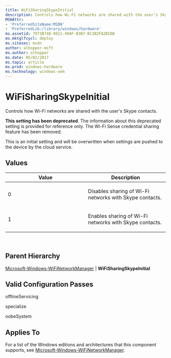```yaml
---
title: WiFiSharingSkypeInitial
description: Controls how Wi-Fi networks are shared with the user's Skype contacts.This setting has been deprecated.
MSHAttr:
- 'PreferredSiteName:MSDN'
- 'PreferredLib:/library/windows/hardware'
ms.assetid: 7973B748-9811-49AF-B3B7-BC1B2FA2DCDB
ms.mktglfcycl: deploy
ms.sitesec: msdn
author: alhopper-msft
ms.author: alhopper
ms.date: 05/02/2017
ms.topic: article
ms.prod: windows-hardware
ms.technology: windows-oem
---
```


# WiFiSharingSkypeInitial


Controls how Wi-Fi networks are shared with the user's Skype contacts.

**This setting has been deprecated**. The information about this deprecated setting is provided for reference only. The Wi-Fi Sense credential sharing feature has been removed.

This is an initial setting and will be overwritten when settings are pushed to the device by the cloud service.

## Values


<table>
<colgroup>
<col width="50%" />
<col width="50%" />
</colgroup>
<thead>
<tr class="header">
<th>Value</th>
<th>Description</th>
</tr>
</thead>
<tbody>
<tr class="odd">
<td><p>0</p></td>
<td><p>Disables sharing of Wi-Fi networks with Skype contacts.</p></td>
</tr>
<tr class="even">
<td><p>1</p></td>
<td><p>Enables sharing of Wi-Fi networks with Skype contacts.</p></td>
</tr>
</tbody>
</table>

 

## Parent Hierarchy


[Microsoft-Windows-WiFiNetworkManager](microsoft-windows-wifinetworkmanager.md) | **WiFiSharingSkypeInitial**

## Valid Configuration Passes


offlineServicing

specialize

oobeSystem

## Applies To

For a list of the Windows editions and architectures that this component supports, see [Microsoft-Windows-WiFiNetworkManager](microsoft-windows-wifinetworkmanager.md).

 

 






